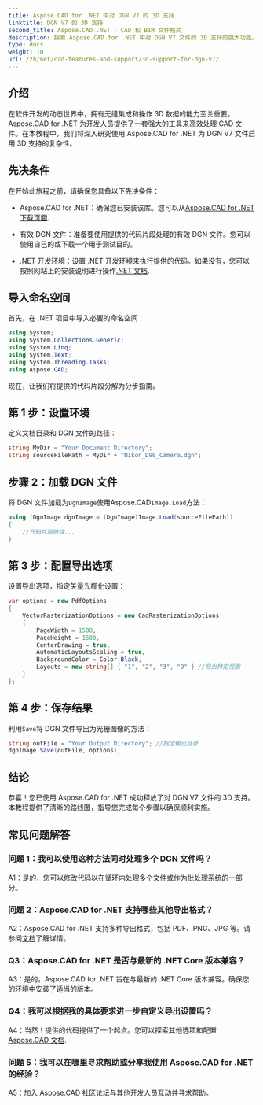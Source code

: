 ```yaml
---
title: Aspose.CAD for .NET 中对 DGN V7 的 3D 支持
linktitle: DGN V7 的 3D 支持
second_title: Aspose.CAD .NET - CAD 和 BIM 文件格式
description: 探索 Aspose.CAD for .NET 中对 DGN V7 文件的 3D 支持的强大功能。按照我们的分步指南轻松集成和操作 CAD 文件。
type: docs
weight: 10
url: /zh/net/cad-features-and-support/3d-support-for-dgn-v7/
---
```

## 介绍

在软件开发的动态世界中，拥有无缝集成和操作 3D 数据的能力至关重要。 Aspose.CAD for .NET 为开发人员提供了一套强大的工具来高效处理 CAD 文件。在本教程中，我们将深入研究使用 Aspose.CAD for .NET 为 DGN V7 文件启用 3D 支持的复杂性。

## 先决条件

在开始此旅程之前，请确保您具备以下先决条件：

-  Aspose.CAD for .NET：确保您已安装该库。您可以从[Aspose.CAD for .NET 下载页面](https://releases.aspose.com/cad/net/).

- 有效 DGN 文件：准备要使用提供的代码片段处理的有效 DGN 文件。您可以使用自己的或下载一个用于测试目的。

- .NET 开发环境：设置 .NET 开发环境来执行提供的代码。如果没有，您可以按照网站上的安装说明进行操作[.NET 文档](https://docs.microsoft.com/en-us/dotnet/core/install/).

## 导入命名空间

首先，在 .NET 项目中导入必要的命名空间：

```csharp
using System;
using System.Collections.Generic;
using System.Linq;
using System.Text;
using System.Threading.Tasks;
using Aspose.CAD;
```

现在，让我们将提供的代码片段分解为分步指南。

## 第 1 步：设置环境

定义文档目录和 DGN 文件的路径：

```csharp
string MyDir = "Your Document Directory";
string sourceFilePath = MyDir + "Nikon_D90_Camera.dgn";
```

## 步骤 2：加载 DGN 文件

将 DGN 文件加载为`DgnImage`使用Aspose.CAD`Image.Load`方法：

```csharp
using (DgnImage dgnImage = (DgnImage)Image.Load(sourceFilePath))
{
    //代码片段继续...
}
```

## 第 3 步：配置导出选项

设置导出选项，指定矢量光栅化设置：

```csharp
var options = new PdfOptions
{
    VectorRasterizationOptions = new CadRasterizationOptions
    {
        PageWidth = 1500,
        PageHeight = 1500,
        CenterDrawing = true,
        AutomaticLayoutsScaling = true,
        BackgroundColor = Color.Black,
        Layouts = new string[] { "1", "2", "3", "9" } //导出特定视图
    }
};
```

## 第 4 步：保存结果

利用`Save`将 DGN 文件导出为光栅图像的方法：

```csharp
string outFile = "Your Output Directory"; //指定输出目录
dgnImage.Save(outFile, options);
```

## 结论

恭喜！您已使用 Aspose.CAD for .NET 成功释放了对 DGN V7 文件的 3D 支持。本教程提供了清晰的路线图，指导您完成每个步骤以确保顺利实施。

## 常见问题解答

### 问题 1：我可以使用这种方法同时处理多个 DGN 文件吗？

A1：是的，您可以修改代码以在循环内处理多个文件或作为批处理系统的一部分。

### 问题 2：Aspose.CAD for .NET 支持哪些其他导出格式？

 A2：Aspose.CAD for .NET 支持多种导出格式，包括 PDF、PNG、JPG 等。请参阅[文档](https://reference.aspose.com/cad/net/)了解详情。

### Q3：Aspose.CAD for .NET 是否与最新的 .NET Core 版本兼容？

A3：是的，Aspose.CAD for .NET 旨在与最新的 .NET Core 版本兼容。确保您的环境中安装了适当的版本。

### Q4：我可以根据我的具体要求进一步自定义导出设置吗？

A4：当然！提供的代码提供了一个起点。您可以探索其他选项和配置[Aspose.CAD 文档](https://reference.aspose.com/cad/net/).

### 问题 5：我可以在哪里寻求帮助或分享我使用 Aspose.CAD for .NET 的经验？

 A5：加入 Aspose.CAD 社区[论坛](https://forum.aspose.com/c/cad/19)与其他开发人员互动并寻求帮助。